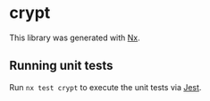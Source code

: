 # crypt

This library was generated with [Nx](https://nx.dev).

## Running unit tests

Run `nx test crypt` to execute the unit tests via [Jest](https://jestjs.io).
